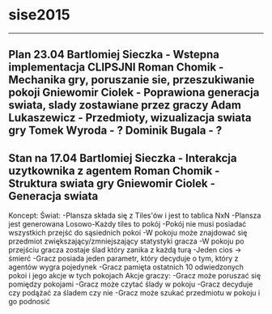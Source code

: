 # sise2015
----------------------------
Plan 23.04
Bartlomiej Sieczka - Wstepna implementacja CLIPSJNI
Roman Chomik - Mechanika gry, poruszanie sie, przeszukiwanie pokoji
Gniewomir Ciolek - Poprawiona generacja swiata, slady zostawiane przez graczy
Adam Lukaszewicz - Przedmioty, wizualizacja swiata gry
Tomek Wyroda - ?
Dominik Bugala - ?
----------------------------
Stan na 17.04
Bartlomiej Sieczka - Interakcja uzytkownika z agentem
Roman Chomik - Struktura swiata gry
Gniewomir Ciolek - Generacja swiata
----------------------------


Koncept:
Świat:
-Plansza składa się z Tiles'ów i jest to tablica NxN
-Plansza jest generowana Losowo-Każdy tiles to pokój
-Pokój nie musi posiadać wszystkich przejść do sąsiednich pokoi
-W pokoju może znajdować się przedmiot zwiększający/zmniejszający statystyki gracza
-W pokoju po przejściu gracza zostaje ślad który zanika z każdą turą
-Jeden cios -> śmierć
-Gracz posiada jeden parametr, który decyduje o tym, który z agentów wygra pojedynek
-Gracz pamięta ostatnich 10 odwiedzonych pokoi i jego akcje w tych pokojach
Akcje graczy:
-Gracz może poruszać się pomiędzy pokojami
-Gracz może czytać ślady w pokoju
-Gracz decyduje czy podążać za śladem czy nie
-Gracz może szukać przedmiotu w pokoju i go podnosić
